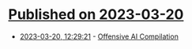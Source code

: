 # [Published on 2023-03-20](index.md)

* [2023-03-20, 12:29:21](https://lobste.rs/s/r2kcet/offensive_ai_compilation) - [Offensive AI Compilation](https://github.com/jiep/offensive-ai-compilation)
